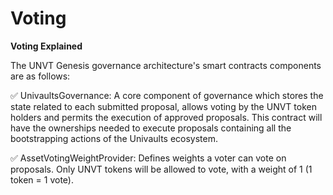 # Voting

**Voting Explained**

The UNVT Genesis governance architecture's smart contracts components are as follows:

✅ UnivaultsGovernance: A core component of governance which stores the state related to each submitted proposal, allows voting by the UNVT token holders and permits the execution of approved proposals. This contract will have the ownerships needed to execute proposals containing all the bootstrapping actions of the Univaults ecosystem.

✅ AssetVotingWeightProvider: Defines weights a voter can vote on proposals. Only UNVT tokens will be allowed to vote, with a weight of 1 (1 token = 1 vote).
